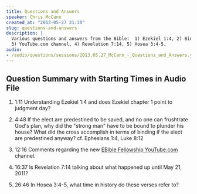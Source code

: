 ```yaml
--- 
title: Questions and Answers
speaker: Chris McCann
created_at: "2013-05-27 21:30"
slug: questions-and-answers
description: |
  Various questions and answers from the Bible:  1) Ezekiel 1:4, 2) Binding of the "strong man,"  
  3) YouTube.com channel, 4) Revelation 7:14, 5) Hosea 3:4-5.
audio: 
- /audio/questions/sessions/2013.05.27_McCann_-_Questions_and_Answers.yaml
---
```

<div class="question-summary" markdown="1">

## Question Summary with Starting Times in Audio File

1. <span class="time">1:11</span> Understanding Ezekiel 1:4 and does Ezekiel chapter 1 point to judgment day?

2. <span class="time">4:48</span> If the elect are predestined to be saved, and no one can frushtrate God's plan, why did the "strong man" have to be bound to plunder his house?  What did the cross accomplish in terms of binding if the elect are predestined anyway?  cf. Ephesians 1:4, Luke 8:12

3. <span class="time">12:16</span> Comments regarding the new [EBible Fellowship YouTube.com](http://www.youtube.com/user/EBibleFellowship1) channel.

4. <span class="time">16:37</span> Is Revelation 7:14 talking about what happened up until May 21, 2011?

5. <span class="time">26:46</span> In Hosea 3:4-5, what time in history do these verses refer to?

</div>
